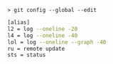 
```> git config --global --edit```

```bash
[alias]
l2 = log --oneline -20
l4 = log --oneline -40
lol = log --oneline --graph -40
ru = remote update
sts = status
```

